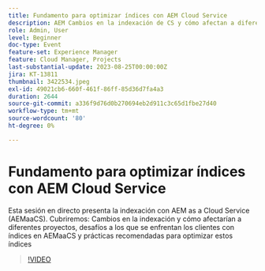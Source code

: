 ```yaml
---
title: Fundamento para optimizar índices con AEM Cloud Service
description: AEM Cambios en la indexación de CS y cómo afectan a diferentes proyectos, desafíos a los que se enfrentan los clientes con índices en AEMaaCS y prácticas recomendadas para optimizar estos índices
role: Admin, User
level: Beginner
doc-type: Event
feature-set: Experience Manager
feature: Cloud Manager, Projects
last-substantial-update: 2023-08-25T00:00:00Z
jira: KT-13811
thumbnail: 3422534.jpeg
exl-id: 49021cb6-660f-461f-86ff-85d36d7fa4a3
duration: 2644
source-git-commit: a336f9d76d0b270694eb2d911c3c65d1fbe27d40
workflow-type: tm+mt
source-wordcount: '80'
ht-degree: 0%

---
```


# Fundamento para optimizar índices con AEM Cloud Service

Esta sesión en directo presenta la indexación con AEM as a Cloud Service (AEMaaCS). Cubriremos: Cambios en la indexación y cómo afectarían a diferentes proyectos, desafíos a los que se enfrentan los clientes con índices en AEMaaCS y prácticas recomendadas para optimizar estos índices

>[!VIDEO](https://video.tv.adobe.com/v/3422534/?learn=on)
